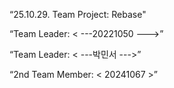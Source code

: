 “25.10.29. Team Project: Rebase"

“Team Leader: < ---20221050 --->”

“Team Leader: < ---박민서 --->”

“2nd Team Member: < 20241067 >”
